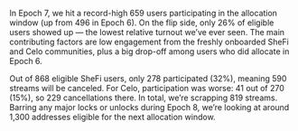 
In Epoch 7, we hit a record-high 659 users participating in the allocation window (up from 496 in Epoch 6). On the flip side, only 26% of eligible users showed up — the lowest relative turnout we’ve ever seen. The main contributing factors are low engagement from the freshly onboarded SheFi and Celo communities, plus a big drop-off among users who did allocate in Epoch 6.

Out of 868 eligible SheFi users, only 278 participated (32%), meaning 590 streams will be canceled. For Celo, participation was  worse: 41 out of 270 (15%), so 229 cancellations there. In total, we’re scrapping 819 streams. Barring any major locks or unlocks during Epoch 8, we’re looking at around 1,300 addresses eligible for the next allocation window.